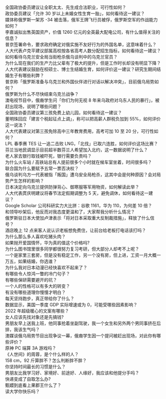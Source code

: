 全国政协委员建议让全职太太、先生成合法职业，可行性如何？  
政协委员建议「允许 30 岁以上未婚女性生育一胎」，如何看待这一建议？  
媒体称俄罗斯一架苏 -34 被击落，俄军王牌飞行员被俘，俄罗斯空军的作战能力如何？  
李嘉诚拟出售英国资产，价值 1260 亿元的全英最大配电公司，有什么值得关注的信息？  
普京签署命令，要求政府确定对俄实施不友好行为的外国名单，这意味着什么？  
人大代表卢克平建议部属高校按各省高考人数分配招生指标，如何看待这一建议？  
如何看待乌克兰安全局当街枪杀俄乌谈判中的乌克兰官员？  
为什么现在我们的生产力比父辈有了极大的提升，但是工作时长却没有明显下降？  
人大代表建议鼓励在校硕士、博士生结婚生育，如何评价这一建议？研究生期间结婚生子有哪些利弊？  
普京称「俄罗斯准备与乌克兰和外国伙伴进行对话以解决冲突」，目前俄乌局势如何？  
俄罗斯为什么不尽快结束乌克兰战争？  
澳电视节目中，俄裔学生问「你们为何无视 8 年来乌政府对乌东人民的暴行」，被赶出现场，说明了哪些问题？  
全国政协委员建议第三孩免费上幼儿园，如何看待这一建议？  
董明珠回应「建言个税起征点上调」，称可以把高薪人群税负加到 55%，如何评价这一说法？  
人大代表建议对第三孩免除高中三年教育费用，高考可加 10 至 20 分，可行性如何？  
LPL 春季赛 TES 让一追二击败 LNG，「北伐」已取六连胜，如何评价这场比赛？  
芬兰当地民调显示目前超半数芬兰人希望加入北约，这一数据说明了什么？  
老人家去银行取钱被吓死，银行需要负责吗？  
为什么火车站 / 高铁站总有人提前很多个小时就在候车室坐着，时间很多吗？  
联合国为什么要赋予五常一票否决权？  
俄乌谈判乌方一代表被指「叛国」遭乌安全局枪杀，这其中会是何种原因？会对局势产生怎样的影响？  
日本决定向乌克兰提供防弹背心、御寒服等军用物资，如何解读此举？  
人大代表庹庆明建议将春节法定假期调整为 5 天，避免调休，如何看待这一建议？  
Google Scholar 公司科研实力大比拼：谷歌 1161，华为 110，为何差 10 倍？  
和领导吵架后，他反而对我态度更温和了，大家帮我分析什么情况？  
俄罗斯驻日本大使加卢津表示「将对日本采取重大反制裁措施」，释放了什么信号？  
酒店晚上 12 点来客人说认识老板想免费住，让前台给老板打电话该打吗？  
为什么那么多人喜欢吃猪头肉？  
如果抛开爱国情怀，华为真的值这个价格吗?  
为什么图书馆里很多同学都很努力复习考研，但大部分人却考不上呢？  
一个是家里三套房，但是没有稳定工作，另一个没有房，但上进，工资一月大概一万五，如果结婚，你选谁？  
为什么我对日本动漫已经快喜欢不起来了？  
有哪些令人惊鸿一瞥的冷门句子？  
有哪些保研需要避开的坑？  
一个人的性格可以有多大的转变？  
有没有哪些道理你慢慢才明白？  
每天坚持跑步，真正带给你了什么？  
数据显示，美国一季度 GDP 实际增速或为 0，可能受哪些因素影响？  
2022 年超级暖心的文案有哪些？  
女人应该先找对象还是先搞钱?  
男朋友早上送我上班，他同事抢着坐副驾驶，我一个女生和另外两个男同事挤在后排，我该生气吗？  
澳媒谈俄乌局势节目出现争议一幕，俄裔学生因一个提问被赶出现场，对此你有哪些评价？  
原神 PC 端算 3A 游戏吗？  
《人世间》的周蓉，是个什么样的人？  
158 cm，92 斤算胖不？怎么判断胖不胖？  
你坚持时间最长的习惯是什么？  
男朋友比我学习好、家境好、前途好、人缘好，我应该和他提分手吗？  
快递变成了自取怎么办?  
甄嬛到底看上果郡王什么了？  
读大学你快乐吗？  
